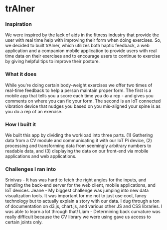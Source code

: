 # trAIner 

### Inspiration
We were inspired by the lack of aids in the fitness industry that provide the user with real time help with improving their form when doing exercises. So, we decided to built trAIner, which utilizes both haptic feedback, a web application and a companion mobile application to provide users with real time data on their exercises and to encourage users to continue to exercise by giving helpful tips to improve their posture.

### What it does
While you're doing certain body-weight exercises we offer two times of real-time feedback to help a person maintain proper form. The first is a mobile app that tells you a score each time you do a rep - and gives you comments on where you can fix your form. The second is an IoT connected vibration device that nudges you based on you mis-aligned your spine is as you do a rep of an exercise.

### How I built it
We built this app by dividing the workload into three parts. (1) Gathering data from a CV module and communicating it with our IoT Pi device, (2) processing and transforming data from seemingly arbitrary numbers to readable data, and (3) displaying the data on our front-end via mobile applications and web applications.

### Challenges I ran into
Srinivas - It has was hard to fetch the right angles for the inputs, and handling the back-end server for the web client, mobile applications, and IoT devices. Jeane - My biggest challenge was jumping into new data visualization tools. It was important for me not to just use cool, fancy technology but to actually explain a story with our data. I dug through a ton of documentation on d3.js, chart.js, and various other JS and CSS libraries. I was able to learn a lot through that! Liam - Determining back curvature was really difficult because the CV library we were using gave us access to certain joints only.

